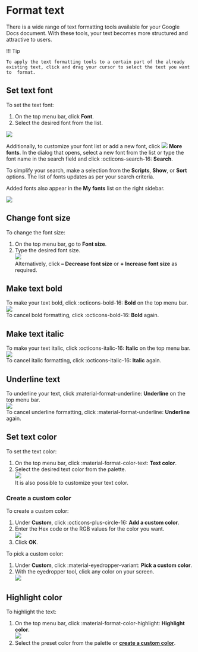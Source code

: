 # **Format text**

There is a wide range of text formatting tools available for your Google Docs document. With these tools, your text becomes more structured and attractive to users.  

!!! Tip

    To apply the text formatting tools to a certain part of the already existing text, click and drag your cursor to select the text you want to  format.

## **Set text font**

To set the text font:

1. On the top menu bar, click **Font**.
2. Select the desired font from the list. 

![](format1.png)

Additionally, to customize your font list or add a new font, click ![](add_font.png) **More fonts**. In the dialog that opens, select a new font from the list or type the font name in the search field and click :octicons-search-16:  **Search**. 

To simplify your search, make a selection from the **Scripts**, **Show**, or **Sort** options. The list of fonts updates as per your search criteria.       

Added fonts also appear in the **My fonts** list on the right sidebar.  

![](customize_font.png) 

## **Change font size**

To change the font size: 

1. On the top menu bar, go to **Font size**.
2. Type the desired font size.  
    ![](font_size.png)  
Alternatively, click **– Decrease font size** or **+ Increase font size** as required.

## **Make text bold**

To make your text bold, click :octicons-bold-16: **Bold** on the top menu bar.  
    ![](bold.png)  
To cancel bold formatting, click :octicons-bold-16: **Bold** again.
## **Make text italic**

To make your text italic, click :octicons-italic-16: **Italic** on the top menu bar.  
    ![](italic.png)  
To cancel italic formatting, click :octicons-italic-16: **Italic** again. 
## **Underline text**  
To underline your text, click  :material-format-underline: **Underline** on the top menu bar.  
    ![](underline.png)  
To cancel underline formatting, click  :material-format-underline: **Underline** again. 

## **Set text color**

To set the text color: 

1. On the top menu bar, click :material-format-color-text: **Text color**. 
2. Select the desired text color from the palette.  
    ![](text_color.png)  
It is also possible to customize your text color. 

### **Create a custom color**

To create a custom color:  

1. Under **Custom**, click :octicons-plus-circle-16:  **Add a custom color**.
2. Enter the Hex code or the RGB values for the color you want.  
    ![](hex.png)   
3. Click **OK**.

To pick a custom color: 

1. Under **Custom**, click :material-eyedropper-variant: **Pick a custom color**.
2. With the eyedropper tool, click any color on your screen.  
    ![](custom.png)  

## **Highlight color** 

To highlight the text:  

1. On the top menu bar, click :material-format-color-highlight: **Highlight color**.  
    ![](highlight_color.png)  
2. Select the preset color from the palette or [**create a custom color**](#create-a-custom-color). 




